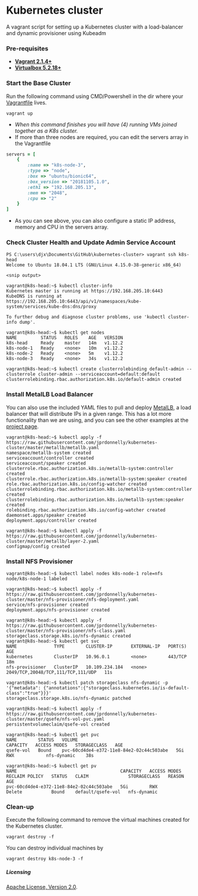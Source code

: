 # Kubernetes cluster
A vagrant script for setting up a Kubernetes cluster with a load-balancer and dynamic provisioner using Kubeadm

### Pre-requisites

 * **[Vagrant 2.1.4+](https://www.vagrantup.com)**
 * **[Virtualbox 5.2.18+](https://www.virtualbox.org)**

### Start the Base Cluster

Run the following command using CMD/Powershell in the dir where your [Vagrantfile](https://github.com/jprdonnelly/kubernetes-cluster/blob/master/Vagrantfile "Vagrantfile") lives.

```
vagrant up
```

* *When this command finishes you will have (4) running VMs joined together as a K8s cluster.*
* If more than three nodes are required, you can edit the servers array in the Vagrantfile

```ruby
servers = [
    {
        :name => "k8s-node-3",
        :type => "node",
        :box => "ubuntu/bionic64",
        :box_version => "20181105.1.0",
        :eth1 => "192.168.205.13",
        :mem => "2048",
        :cpu => "2"
    }
]
 ```
 
* As you can see above, you can also configure a static IP address, memory and CPU in the servers array. 

### Check Cluster Health and Update Admin Service Account

```
PS C:\users\djx\Documents\GitHub\kubernetes-cluster> vagrant ssh k8s-head
Welcome to Ubuntu 18.04.1 LTS (GNU/Linux 4.15.0-38-generic x86_64)
 
<snip output>
 
vagrant@k8s-head:~$ kubectl cluster-info
Kubernetes master is running at https://192.168.205.10:6443
KubeDNS is running at https://192.168.205.10:6443/api/v1/namespaces/kube-system/services/kube-dns:dns/proxy
 
To further debug and diagnose cluster problems, use 'kubectl cluster-info dump'.
 
vagrant@k8s-head:~$ kubectl get nodes
NAME         STATUS   ROLES    AGE   VERSION
k8s-head     Ready    master   14m   v1.12.2
k8s-node-1   Ready    <none>   10m   v1.12.2
k8s-node-2   Ready    <none>   5m    v1.12.2
k8s-node-3   Ready    <none>   34s   v1.12.2
 
vagrant@k8s-head:~$ kubectl create clusterrolebinding default-admin --clusterrole cluster-admin --serviceaccount=default:default
clusterrolebinding.rbac.authorization.k8s.io/default-admin created
```

### Install MetalLB Load Balancer
You can also use the included YAML files to pull and deploy [MetalLB](https://metallb.universe.tf "MetalLB"), a load balancer that will distribute IPs in a given range.  This has a lot more functionality than we are using, and you can see the other examples at the [project page](https://metallb.universe.tf).

```
vagrant@k8s-head:~$ kubectl apply -f https://raw.githubusercontent.com/jprdonnelly/kubernetes-cluster/master/metallb/metallb.yaml
namespace/metallb-system created
serviceaccount/controller created
serviceaccount/speaker created
clusterrole.rbac.authorization.k8s.io/metallb-system:controller created
clusterrole.rbac.authorization.k8s.io/metallb-system:speaker created
role.rbac.authorization.k8s.io/config-watcher created
clusterrolebinding.rbac.authorization.k8s.io/metallb-system:controller created
clusterrolebinding.rbac.authorization.k8s.io/metallb-system:speaker created
rolebinding.rbac.authorization.k8s.io/config-watcher created
daemonset.apps/speaker created
deployment.apps/controller created
 
vagrant@k8s-head:~$ kubectl apply -f https://raw.githubusercontent.com/jprdonnelly/kubernetes-cluster/master/metallb/layer-2.yaml
configmap/config created
```

### Install NFS Provisioner

```
vagrant@k8s-head:~$ kubectl label nodes k8s-node-1 role=nfs
node/k8s-node-1 labeled
 
vagrant@k8s-head:~$ kubectl apply -f https://raw.githubusercontent.com/jprdonnelly/kubernetes-cluster/master/nfs-provisioner/nfs-deployment.yaml
service/nfs-provisioner created
deployment.apps/nfs-provisioner created
 
vagrant@k8s-head:~$ kubectl apply -f https://raw.githubusercontent.com/jprdonnelly/kubernetes-cluster/master/nfs-provisioner/nfs-class.yaml
storageclass.storage.k8s.io/nfs-dynamic created
vagrant@k8s-head:~$ kubectl get svc
NAME              TYPE        CLUSTER-IP       EXTERNAL-IP   PORT(S)                              AGE
kubernetes        ClusterIP   10.96.0.1        <none>        443/TCP                              18m
nfs-provisioner   ClusterIP   10.109.234.184   <none>        2049/TCP,20048/TCP,111/TCP,111/UDP   11s
 
vagrant@k8s-head:~$ kubectl patch storageclass nfs-dynamic -p '{"metadata": {"annotations":{"storageclass.kubernetes.io/is-default-class":"true"}}}'
storageclass.storage.k8s.io/nfs-dynamic patched
 
vagrant@k8s-head:~$ kubectl apply -f https://raw.githubusercontent.com/jprdonnelly/kubernetes-cluster/master/qsefe/nfs-vol-pvc.yaml
persistentvolumeclaim/qsefe-vol created
 
vagrant@k8s-head:~$ kubectl get pvc
NAME        STATUS   VOLUME                                     CAPACITY   ACCESS MODES   STORAGECLASS   AGE
qsefe-vol   Bound    pvc-60cd4de4-e372-11e8-84e2-02c44c503abe   5Gi        RWX            nfs-dynamic    38s
 
vagrant@k8s-head:~$ kubectl get pv
NAME                                       CAPACITY   ACCESS MODES   RECLAIM POLICY   STATUS   CLAIM               STORAGECLASS   REASON   AGE
pvc-60cd4de4-e372-11e8-84e2-02c44c503abe   5Gi        RWX            Delete           Bound    default/qsefe-vol   nfs-dynamic
```

### Clean-up

Execute the following command to remove the virtual machines created for the Kubernetes cluster.

```
vagrant destroy -f
```

You can destroy individual machines by 

```
vagrant destroy k8s-node-3 -f
```

##### Licensing

[Apache License, Version 2.0](http://opensource.org/licenses/Apache-2.0).
